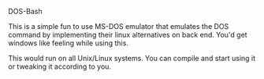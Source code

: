 DOS-Bash

This is a simple fun to use MS-DOS emulator that emulates the 
DOS command by implementing their linux alternatives on back
end. You'd get windows like feeling while using this.

This would run on all Unix/Linux systems. You can compile and
start using it or tweaking it according to you.
